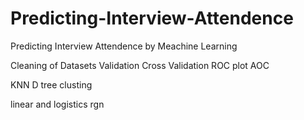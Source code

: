 # Predicting-Interview-Attendence
Predicting Interview Attendence by Meachine Learning


Cleaning of Datasets
Validation
Cross Validation
ROC plot
AOC

KNN
D tree
clusting

linear and logistics rgn
